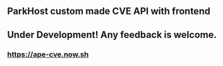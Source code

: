 ## ParkHost custom made CVE API with frontend

## Under Development! Any feedback is welcome.
### https://ape-cve.now.sh
